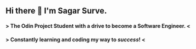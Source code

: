 ## Hi there 👋 I'm Sagar Surve.
#### > The Odin Project Student with a drive to become a Software Engineer. <
#### > Constantly learning and coding my way to <em>success</em>! <
<!-- <img alt="surveinit's github stats" align="left" src="https://github-readme-stats.vercel.app/api?username=surveinit&show_icons=true&theme=tokyonight"/>
<img alt="language card" align="left" width="35%" src="https://github-readme-stats.vercel.app/api/top-langs/?username=surveinit&layout=compact&theme=tokyonight&card_width=320"/> -->

<!-- <a href="https://github.com/surveinit/github-readme-stats">
  <img height=200 align="left" src="https://github-readme-stats.vercel.app/api?username=surveinit&show_icons=true&theme=tokyonight" />
</a>
<a href="https://github.com/surveinit/convoychat">
  <img height=200 align="center" src="https://github-readme-stats.vercel.app/api/top-langs?username=surveinit&layout=compact&langs_count=8&card_width=320&theme=tokyonight" />
</a>
-->
